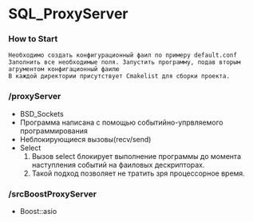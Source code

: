 # SQL_ProxyServer

### How to Start
    Необходимо создать конфигурационный фаил по примеру default.conf
    Заполнить все необходимые поля. Запустить программу, подав вторым агрументом конфигационный фаилю
    В каждой директории присутствует Cmakelist для сборки проекта.

### /proxyServer

 * BSD_Sockets
 * Программа написана с помощью событийно-упрвляемого программирования
 * Неблокирующиеся вызовы(recv/send)
 * Select
   1. Вызов select блокирует выполнение программы до момента наступления событий на фаиловых дескрипторах.
   2. Такой подход позволяет не тратить зря процессорное время.

    
### /srcBoostProxyServer
  * Boost::asio

